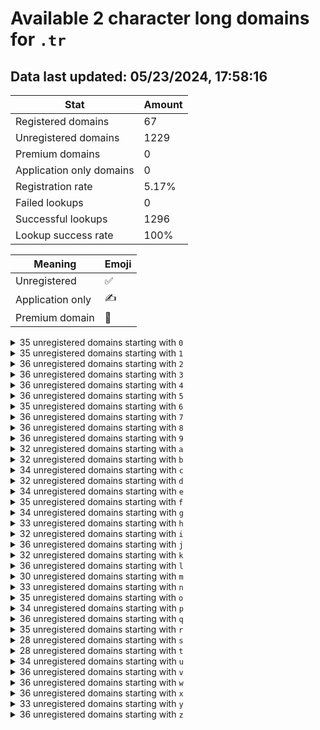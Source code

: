 # Available 2 character long domains for `.tr`

## Data last updated: 05/23/2024, 17:58:16

|Stat|Amount|
|--|--|
|Registered domains|67|
|Unregistered domains|1229|
|Premium domains|0|
|Application only domains|0|
|Registration rate|5.17%|
|Failed lookups|0|
|Successful lookups|1296|
|Lookup success rate|100%|


|Meaning|Emoji|
|--|--|
|Unregistered|:white_check_mark:|
|Application only|:writing_hand:|
|Premium domain|:gem:|

<details>
<summary>35 unregistered domains starting with <bold><code>0</code></bold></summary>

|Type|Domain|
|--|--|
|:white_check_mark:|`00.tr`|
|:white_check_mark:|`01.tr`|
|:white_check_mark:|`02.tr`|
|:white_check_mark:|`03.tr`|
|:white_check_mark:|`04.tr`|
|:white_check_mark:|`05.tr`|
|:white_check_mark:|`06.tr`|
|:white_check_mark:|`08.tr`|
|:white_check_mark:|`09.tr`|
|:white_check_mark:|`0a.tr`|
|:white_check_mark:|`0b.tr`|
|:white_check_mark:|`0c.tr`|
|:white_check_mark:|`0d.tr`|
|:white_check_mark:|`0e.tr`|
|:white_check_mark:|`0f.tr`|
|:white_check_mark:|`0g.tr`|
|:white_check_mark:|`0h.tr`|
|:white_check_mark:|`0i.tr`|
|:white_check_mark:|`0j.tr`|
|:white_check_mark:|`0k.tr`|
|:white_check_mark:|`0l.tr`|
|:white_check_mark:|`0m.tr`|
|:white_check_mark:|`0n.tr`|
|:white_check_mark:|`0o.tr`|
|:white_check_mark:|`0p.tr`|
|:white_check_mark:|`0q.tr`|
|:white_check_mark:|`0r.tr`|
|:white_check_mark:|`0s.tr`|
|:white_check_mark:|`0t.tr`|
|:white_check_mark:|`0u.tr`|
|:white_check_mark:|`0v.tr`|
|:white_check_mark:|`0w.tr`|
|:white_check_mark:|`0x.tr`|
|:white_check_mark:|`0y.tr`|
|:white_check_mark:|`0z.tr`|
</details>
<details>
<summary>35 unregistered domains starting with <bold><code>1</code></bold></summary>

|Type|Domain|
|--|--|
|:white_check_mark:|`10.tr`|
|:white_check_mark:|`11.tr`|
|:white_check_mark:|`12.tr`|
|:white_check_mark:|`13.tr`|
|:white_check_mark:|`14.tr`|
|:white_check_mark:|`15.tr`|
|:white_check_mark:|`16.tr`|
|:white_check_mark:|`18.tr`|
|:white_check_mark:|`19.tr`|
|:white_check_mark:|`1a.tr`|
|:white_check_mark:|`1b.tr`|
|:white_check_mark:|`1c.tr`|
|:white_check_mark:|`1d.tr`|
|:white_check_mark:|`1e.tr`|
|:white_check_mark:|`1f.tr`|
|:white_check_mark:|`1g.tr`|
|:white_check_mark:|`1h.tr`|
|:white_check_mark:|`1i.tr`|
|:white_check_mark:|`1j.tr`|
|:white_check_mark:|`1k.tr`|
|:white_check_mark:|`1l.tr`|
|:white_check_mark:|`1m.tr`|
|:white_check_mark:|`1n.tr`|
|:white_check_mark:|`1o.tr`|
|:white_check_mark:|`1p.tr`|
|:white_check_mark:|`1q.tr`|
|:white_check_mark:|`1r.tr`|
|:white_check_mark:|`1s.tr`|
|:white_check_mark:|`1t.tr`|
|:white_check_mark:|`1u.tr`|
|:white_check_mark:|`1v.tr`|
|:white_check_mark:|`1w.tr`|
|:white_check_mark:|`1x.tr`|
|:white_check_mark:|`1y.tr`|
|:white_check_mark:|`1z.tr`|
</details>
<details>
<summary>36 unregistered domains starting with <bold><code>2</code></bold></summary>

|Type|Domain|
|--|--|
|:white_check_mark:|`20.tr`|
|:white_check_mark:|`21.tr`|
|:white_check_mark:|`22.tr`|
|:white_check_mark:|`23.tr`|
|:white_check_mark:|`24.tr`|
|:white_check_mark:|`25.tr`|
|:white_check_mark:|`26.tr`|
|:white_check_mark:|`27.tr`|
|:white_check_mark:|`28.tr`|
|:white_check_mark:|`29.tr`|
|:white_check_mark:|`2a.tr`|
|:white_check_mark:|`2b.tr`|
|:white_check_mark:|`2c.tr`|
|:white_check_mark:|`2d.tr`|
|:white_check_mark:|`2e.tr`|
|:white_check_mark:|`2f.tr`|
|:white_check_mark:|`2g.tr`|
|:white_check_mark:|`2h.tr`|
|:white_check_mark:|`2i.tr`|
|:white_check_mark:|`2j.tr`|
|:white_check_mark:|`2k.tr`|
|:white_check_mark:|`2l.tr`|
|:white_check_mark:|`2m.tr`|
|:white_check_mark:|`2n.tr`|
|:white_check_mark:|`2o.tr`|
|:white_check_mark:|`2p.tr`|
|:white_check_mark:|`2q.tr`|
|:white_check_mark:|`2r.tr`|
|:white_check_mark:|`2s.tr`|
|:white_check_mark:|`2t.tr`|
|:white_check_mark:|`2u.tr`|
|:white_check_mark:|`2v.tr`|
|:white_check_mark:|`2w.tr`|
|:white_check_mark:|`2x.tr`|
|:white_check_mark:|`2y.tr`|
|:white_check_mark:|`2z.tr`|
</details>
<details>
<summary>36 unregistered domains starting with <bold><code>3</code></bold></summary>

|Type|Domain|
|--|--|
|:white_check_mark:|`30.tr`|
|:white_check_mark:|`31.tr`|
|:white_check_mark:|`32.tr`|
|:white_check_mark:|`33.tr`|
|:white_check_mark:|`34.tr`|
|:white_check_mark:|`35.tr`|
|:white_check_mark:|`36.tr`|
|:white_check_mark:|`37.tr`|
|:white_check_mark:|`38.tr`|
|:white_check_mark:|`39.tr`|
|:white_check_mark:|`3a.tr`|
|:white_check_mark:|`3b.tr`|
|:white_check_mark:|`3c.tr`|
|:white_check_mark:|`3d.tr`|
|:white_check_mark:|`3e.tr`|
|:white_check_mark:|`3f.tr`|
|:white_check_mark:|`3g.tr`|
|:white_check_mark:|`3h.tr`|
|:white_check_mark:|`3i.tr`|
|:white_check_mark:|`3j.tr`|
|:white_check_mark:|`3k.tr`|
|:white_check_mark:|`3l.tr`|
|:white_check_mark:|`3m.tr`|
|:white_check_mark:|`3n.tr`|
|:white_check_mark:|`3o.tr`|
|:white_check_mark:|`3p.tr`|
|:white_check_mark:|`3q.tr`|
|:white_check_mark:|`3r.tr`|
|:white_check_mark:|`3s.tr`|
|:white_check_mark:|`3t.tr`|
|:white_check_mark:|`3u.tr`|
|:white_check_mark:|`3v.tr`|
|:white_check_mark:|`3w.tr`|
|:white_check_mark:|`3x.tr`|
|:white_check_mark:|`3y.tr`|
|:white_check_mark:|`3z.tr`|
</details>
<details>
<summary>36 unregistered domains starting with <bold><code>4</code></bold></summary>

|Type|Domain|
|--|--|
|:white_check_mark:|`40.tr`|
|:white_check_mark:|`41.tr`|
|:white_check_mark:|`42.tr`|
|:white_check_mark:|`43.tr`|
|:white_check_mark:|`44.tr`|
|:white_check_mark:|`45.tr`|
|:white_check_mark:|`46.tr`|
|:white_check_mark:|`47.tr`|
|:white_check_mark:|`48.tr`|
|:white_check_mark:|`49.tr`|
|:white_check_mark:|`4a.tr`|
|:white_check_mark:|`4b.tr`|
|:white_check_mark:|`4c.tr`|
|:white_check_mark:|`4d.tr`|
|:white_check_mark:|`4e.tr`|
|:white_check_mark:|`4f.tr`|
|:white_check_mark:|`4g.tr`|
|:white_check_mark:|`4h.tr`|
|:white_check_mark:|`4i.tr`|
|:white_check_mark:|`4j.tr`|
|:white_check_mark:|`4k.tr`|
|:white_check_mark:|`4l.tr`|
|:white_check_mark:|`4m.tr`|
|:white_check_mark:|`4n.tr`|
|:white_check_mark:|`4o.tr`|
|:white_check_mark:|`4p.tr`|
|:white_check_mark:|`4q.tr`|
|:white_check_mark:|`4r.tr`|
|:white_check_mark:|`4s.tr`|
|:white_check_mark:|`4t.tr`|
|:white_check_mark:|`4u.tr`|
|:white_check_mark:|`4v.tr`|
|:white_check_mark:|`4w.tr`|
|:white_check_mark:|`4x.tr`|
|:white_check_mark:|`4y.tr`|
|:white_check_mark:|`4z.tr`|
</details>
<details>
<summary>36 unregistered domains starting with <bold><code>5</code></bold></summary>

|Type|Domain|
|--|--|
|:white_check_mark:|`50.tr`|
|:white_check_mark:|`51.tr`|
|:white_check_mark:|`52.tr`|
|:white_check_mark:|`53.tr`|
|:white_check_mark:|`54.tr`|
|:white_check_mark:|`55.tr`|
|:white_check_mark:|`56.tr`|
|:white_check_mark:|`57.tr`|
|:white_check_mark:|`58.tr`|
|:white_check_mark:|`59.tr`|
|:white_check_mark:|`5a.tr`|
|:white_check_mark:|`5b.tr`|
|:white_check_mark:|`5c.tr`|
|:white_check_mark:|`5d.tr`|
|:white_check_mark:|`5e.tr`|
|:white_check_mark:|`5f.tr`|
|:white_check_mark:|`5g.tr`|
|:white_check_mark:|`5h.tr`|
|:white_check_mark:|`5i.tr`|
|:white_check_mark:|`5j.tr`|
|:white_check_mark:|`5k.tr`|
|:white_check_mark:|`5l.tr`|
|:white_check_mark:|`5m.tr`|
|:white_check_mark:|`5n.tr`|
|:white_check_mark:|`5o.tr`|
|:white_check_mark:|`5p.tr`|
|:white_check_mark:|`5q.tr`|
|:white_check_mark:|`5r.tr`|
|:white_check_mark:|`5s.tr`|
|:white_check_mark:|`5t.tr`|
|:white_check_mark:|`5u.tr`|
|:white_check_mark:|`5v.tr`|
|:white_check_mark:|`5w.tr`|
|:white_check_mark:|`5x.tr`|
|:white_check_mark:|`5y.tr`|
|:white_check_mark:|`5z.tr`|
</details>
<details>
<summary>35 unregistered domains starting with <bold><code>6</code></bold></summary>

|Type|Domain|
|--|--|
|:white_check_mark:|`60.tr`|
|:white_check_mark:|`61.tr`|
|:white_check_mark:|`62.tr`|
|:white_check_mark:|`63.tr`|
|:white_check_mark:|`64.tr`|
|:white_check_mark:|`65.tr`|
|:white_check_mark:|`66.tr`|
|:white_check_mark:|`68.tr`|
|:white_check_mark:|`69.tr`|
|:white_check_mark:|`6a.tr`|
|:white_check_mark:|`6b.tr`|
|:white_check_mark:|`6c.tr`|
|:white_check_mark:|`6d.tr`|
|:white_check_mark:|`6e.tr`|
|:white_check_mark:|`6f.tr`|
|:white_check_mark:|`6g.tr`|
|:white_check_mark:|`6h.tr`|
|:white_check_mark:|`6i.tr`|
|:white_check_mark:|`6j.tr`|
|:white_check_mark:|`6k.tr`|
|:white_check_mark:|`6l.tr`|
|:white_check_mark:|`6m.tr`|
|:white_check_mark:|`6n.tr`|
|:white_check_mark:|`6o.tr`|
|:white_check_mark:|`6p.tr`|
|:white_check_mark:|`6q.tr`|
|:white_check_mark:|`6r.tr`|
|:white_check_mark:|`6s.tr`|
|:white_check_mark:|`6t.tr`|
|:white_check_mark:|`6u.tr`|
|:white_check_mark:|`6v.tr`|
|:white_check_mark:|`6w.tr`|
|:white_check_mark:|`6x.tr`|
|:white_check_mark:|`6y.tr`|
|:white_check_mark:|`6z.tr`|
</details>
<details>
<summary>36 unregistered domains starting with <bold><code>7</code></bold></summary>

|Type|Domain|
|--|--|
|:white_check_mark:|`70.tr`|
|:white_check_mark:|`71.tr`|
|:white_check_mark:|`72.tr`|
|:white_check_mark:|`73.tr`|
|:white_check_mark:|`74.tr`|
|:white_check_mark:|`75.tr`|
|:white_check_mark:|`76.tr`|
|:white_check_mark:|`77.tr`|
|:white_check_mark:|`78.tr`|
|:white_check_mark:|`79.tr`|
|:white_check_mark:|`7a.tr`|
|:white_check_mark:|`7b.tr`|
|:white_check_mark:|`7c.tr`|
|:white_check_mark:|`7d.tr`|
|:white_check_mark:|`7e.tr`|
|:white_check_mark:|`7f.tr`|
|:white_check_mark:|`7g.tr`|
|:white_check_mark:|`7h.tr`|
|:white_check_mark:|`7i.tr`|
|:white_check_mark:|`7j.tr`|
|:white_check_mark:|`7k.tr`|
|:white_check_mark:|`7l.tr`|
|:white_check_mark:|`7m.tr`|
|:white_check_mark:|`7n.tr`|
|:white_check_mark:|`7o.tr`|
|:white_check_mark:|`7p.tr`|
|:white_check_mark:|`7q.tr`|
|:white_check_mark:|`7r.tr`|
|:white_check_mark:|`7s.tr`|
|:white_check_mark:|`7t.tr`|
|:white_check_mark:|`7u.tr`|
|:white_check_mark:|`7v.tr`|
|:white_check_mark:|`7w.tr`|
|:white_check_mark:|`7x.tr`|
|:white_check_mark:|`7y.tr`|
|:white_check_mark:|`7z.tr`|
</details>
<details>
<summary>36 unregistered domains starting with <bold><code>8</code></bold></summary>

|Type|Domain|
|--|--|
|:white_check_mark:|`80.tr`|
|:white_check_mark:|`81.tr`|
|:white_check_mark:|`82.tr`|
|:white_check_mark:|`83.tr`|
|:white_check_mark:|`84.tr`|
|:white_check_mark:|`85.tr`|
|:white_check_mark:|`86.tr`|
|:white_check_mark:|`87.tr`|
|:white_check_mark:|`88.tr`|
|:white_check_mark:|`89.tr`|
|:white_check_mark:|`8a.tr`|
|:white_check_mark:|`8b.tr`|
|:white_check_mark:|`8c.tr`|
|:white_check_mark:|`8d.tr`|
|:white_check_mark:|`8e.tr`|
|:white_check_mark:|`8f.tr`|
|:white_check_mark:|`8g.tr`|
|:white_check_mark:|`8h.tr`|
|:white_check_mark:|`8i.tr`|
|:white_check_mark:|`8j.tr`|
|:white_check_mark:|`8k.tr`|
|:white_check_mark:|`8l.tr`|
|:white_check_mark:|`8m.tr`|
|:white_check_mark:|`8n.tr`|
|:white_check_mark:|`8o.tr`|
|:white_check_mark:|`8p.tr`|
|:white_check_mark:|`8q.tr`|
|:white_check_mark:|`8r.tr`|
|:white_check_mark:|`8s.tr`|
|:white_check_mark:|`8t.tr`|
|:white_check_mark:|`8u.tr`|
|:white_check_mark:|`8v.tr`|
|:white_check_mark:|`8w.tr`|
|:white_check_mark:|`8x.tr`|
|:white_check_mark:|`8y.tr`|
|:white_check_mark:|`8z.tr`|
</details>
<details>
<summary>36 unregistered domains starting with <bold><code>9</code></bold></summary>

|Type|Domain|
|--|--|
|:white_check_mark:|`90.tr`|
|:white_check_mark:|`91.tr`|
|:white_check_mark:|`92.tr`|
|:white_check_mark:|`93.tr`|
|:white_check_mark:|`94.tr`|
|:white_check_mark:|`95.tr`|
|:white_check_mark:|`96.tr`|
|:white_check_mark:|`97.tr`|
|:white_check_mark:|`98.tr`|
|:white_check_mark:|`99.tr`|
|:white_check_mark:|`9a.tr`|
|:white_check_mark:|`9b.tr`|
|:white_check_mark:|`9c.tr`|
|:white_check_mark:|`9d.tr`|
|:white_check_mark:|`9e.tr`|
|:white_check_mark:|`9f.tr`|
|:white_check_mark:|`9g.tr`|
|:white_check_mark:|`9h.tr`|
|:white_check_mark:|`9i.tr`|
|:white_check_mark:|`9j.tr`|
|:white_check_mark:|`9k.tr`|
|:white_check_mark:|`9l.tr`|
|:white_check_mark:|`9m.tr`|
|:white_check_mark:|`9n.tr`|
|:white_check_mark:|`9o.tr`|
|:white_check_mark:|`9p.tr`|
|:white_check_mark:|`9q.tr`|
|:white_check_mark:|`9r.tr`|
|:white_check_mark:|`9s.tr`|
|:white_check_mark:|`9t.tr`|
|:white_check_mark:|`9u.tr`|
|:white_check_mark:|`9v.tr`|
|:white_check_mark:|`9w.tr`|
|:white_check_mark:|`9x.tr`|
|:white_check_mark:|`9y.tr`|
|:white_check_mark:|`9z.tr`|
</details>
<details>
<summary>32 unregistered domains starting with <bold><code>a</code></bold></summary>

|Type|Domain|
|--|--|
|:white_check_mark:|`a0.tr`|
|:white_check_mark:|`a1.tr`|
|:white_check_mark:|`a2.tr`|
|:white_check_mark:|`a3.tr`|
|:white_check_mark:|`a4.tr`|
|:white_check_mark:|`a5.tr`|
|:white_check_mark:|`a6.tr`|
|:white_check_mark:|`a7.tr`|
|:white_check_mark:|`a8.tr`|
|:white_check_mark:|`a9.tr`|
|:white_check_mark:|`ac.tr`|
|:white_check_mark:|`ad.tr`|
|:white_check_mark:|`ae.tr`|
|:white_check_mark:|`af.tr`|
|:white_check_mark:|`ag.tr`|
|:white_check_mark:|`ah.tr`|
|:white_check_mark:|`aj.tr`|
|:white_check_mark:|`ak.tr`|
|:white_check_mark:|`al.tr`|
|:white_check_mark:|`am.tr`|
|:white_check_mark:|`an.tr`|
|:white_check_mark:|`ao.tr`|
|:white_check_mark:|`ap.tr`|
|:white_check_mark:|`aq.tr`|
|:white_check_mark:|`ar.tr`|
|:white_check_mark:|`as.tr`|
|:white_check_mark:|`at.tr`|
|:white_check_mark:|`av.tr`|
|:white_check_mark:|`aw.tr`|
|:white_check_mark:|`ax.tr`|
|:white_check_mark:|`ay.tr`|
|:white_check_mark:|`az.tr`|
</details>
<details>
<summary>32 unregistered domains starting with <bold><code>b</code></bold></summary>

|Type|Domain|
|--|--|
|:white_check_mark:|`b0.tr`|
|:white_check_mark:|`b1.tr`|
|:white_check_mark:|`b2.tr`|
|:white_check_mark:|`b3.tr`|
|:white_check_mark:|`b4.tr`|
|:white_check_mark:|`b5.tr`|
|:white_check_mark:|`b6.tr`|
|:white_check_mark:|`b7.tr`|
|:white_check_mark:|`b8.tr`|
|:white_check_mark:|`b9.tr`|
|:white_check_mark:|`ba.tr`|
|:white_check_mark:|`bb.tr`|
|:white_check_mark:|`bc.tr`|
|:white_check_mark:|`bf.tr`|
|:white_check_mark:|`bg.tr`|
|:white_check_mark:|`bh.tr`|
|:white_check_mark:|`bi.tr`|
|:white_check_mark:|`bj.tr`|
|:white_check_mark:|`bk.tr`|
|:white_check_mark:|`bl.tr`|
|:white_check_mark:|`bm.tr`|
|:white_check_mark:|`bn.tr`|
|:white_check_mark:|`bo.tr`|
|:white_check_mark:|`bp.tr`|
|:white_check_mark:|`bq.tr`|
|:white_check_mark:|`br.tr`|
|:white_check_mark:|`bs.tr`|
|:white_check_mark:|`bv.tr`|
|:white_check_mark:|`bw.tr`|
|:white_check_mark:|`bx.tr`|
|:white_check_mark:|`by.tr`|
|:white_check_mark:|`bz.tr`|
</details>
<details>
<summary>34 unregistered domains starting with <bold><code>c</code></bold></summary>

|Type|Domain|
|--|--|
|:white_check_mark:|`c0.tr`|
|:white_check_mark:|`c1.tr`|
|:white_check_mark:|`c2.tr`|
|:white_check_mark:|`c3.tr`|
|:white_check_mark:|`c4.tr`|
|:white_check_mark:|`c5.tr`|
|:white_check_mark:|`c6.tr`|
|:white_check_mark:|`c7.tr`|
|:white_check_mark:|`c8.tr`|
|:white_check_mark:|`c9.tr`|
|:white_check_mark:|`ca.tr`|
|:white_check_mark:|`cb.tr`|
|:white_check_mark:|`cc.tr`|
|:white_check_mark:|`cd.tr`|
|:white_check_mark:|`ce.tr`|
|:white_check_mark:|`cf.tr`|
|:white_check_mark:|`cg.tr`|
|:white_check_mark:|`ch.tr`|
|:white_check_mark:|`cj.tr`|
|:white_check_mark:|`ck.tr`|
|:white_check_mark:|`cl.tr`|
|:white_check_mark:|`cm.tr`|
|:white_check_mark:|`cn.tr`|
|:white_check_mark:|`co.tr`|
|:white_check_mark:|`cp.tr`|
|:white_check_mark:|`cq.tr`|
|:white_check_mark:|`cr.tr`|
|:white_check_mark:|`cs.tr`|
|:white_check_mark:|`ct.tr`|
|:white_check_mark:|`cv.tr`|
|:white_check_mark:|`cw.tr`|
|:white_check_mark:|`cx.tr`|
|:white_check_mark:|`cy.tr`|
|:white_check_mark:|`cz.tr`|
</details>
<details>
<summary>32 unregistered domains starting with <bold><code>d</code></bold></summary>

|Type|Domain|
|--|--|
|:white_check_mark:|`d0.tr`|
|:white_check_mark:|`d1.tr`|
|:white_check_mark:|`d2.tr`|
|:white_check_mark:|`d3.tr`|
|:white_check_mark:|`d4.tr`|
|:white_check_mark:|`d5.tr`|
|:white_check_mark:|`d6.tr`|
|:white_check_mark:|`d7.tr`|
|:white_check_mark:|`d8.tr`|
|:white_check_mark:|`d9.tr`|
|:white_check_mark:|`dc.tr`|
|:white_check_mark:|`de.tr`|
|:white_check_mark:|`df.tr`|
|:white_check_mark:|`dg.tr`|
|:white_check_mark:|`dh.tr`|
|:white_check_mark:|`di.tr`|
|:white_check_mark:|`dj.tr`|
|:white_check_mark:|`dk.tr`|
|:white_check_mark:|`dl.tr`|
|:white_check_mark:|`dm.tr`|
|:white_check_mark:|`dn.tr`|
|:white_check_mark:|`do.tr`|
|:white_check_mark:|`dp.tr`|
|:white_check_mark:|`dq.tr`|
|:white_check_mark:|`dr.tr`|
|:white_check_mark:|`ds.tr`|
|:white_check_mark:|`dt.tr`|
|:white_check_mark:|`dv.tr`|
|:white_check_mark:|`dw.tr`|
|:white_check_mark:|`dx.tr`|
|:white_check_mark:|`dy.tr`|
|:white_check_mark:|`dz.tr`|
</details>
<details>
<summary>34 unregistered domains starting with <bold><code>e</code></bold></summary>

|Type|Domain|
|--|--|
|:white_check_mark:|`e0.tr`|
|:white_check_mark:|`e1.tr`|
|:white_check_mark:|`e2.tr`|
|:white_check_mark:|`e3.tr`|
|:white_check_mark:|`e4.tr`|
|:white_check_mark:|`e5.tr`|
|:white_check_mark:|`e6.tr`|
|:white_check_mark:|`e7.tr`|
|:white_check_mark:|`e8.tr`|
|:white_check_mark:|`e9.tr`|
|:white_check_mark:|`ea.tr`|
|:white_check_mark:|`ec.tr`|
|:white_check_mark:|`ed.tr`|
|:white_check_mark:|`ee.tr`|
|:white_check_mark:|`ef.tr`|
|:white_check_mark:|`eg.tr`|
|:white_check_mark:|`eh.tr`|
|:white_check_mark:|`ei.tr`|
|:white_check_mark:|`ej.tr`|
|:white_check_mark:|`ek.tr`|
|:white_check_mark:|`el.tr`|
|:white_check_mark:|`em.tr`|
|:white_check_mark:|`en.tr`|
|:white_check_mark:|`eo.tr`|
|:white_check_mark:|`ep.tr`|
|:white_check_mark:|`eq.tr`|
|:white_check_mark:|`er.tr`|
|:white_check_mark:|`es.tr`|
|:white_check_mark:|`et.tr`|
|:white_check_mark:|`ev.tr`|
|:white_check_mark:|`ew.tr`|
|:white_check_mark:|`ex.tr`|
|:white_check_mark:|`ey.tr`|
|:white_check_mark:|`ez.tr`|
</details>
<details>
<summary>35 unregistered domains starting with <bold><code>f</code></bold></summary>

|Type|Domain|
|--|--|
|:white_check_mark:|`f0.tr`|
|:white_check_mark:|`f1.tr`|
|:white_check_mark:|`f2.tr`|
|:white_check_mark:|`f3.tr`|
|:white_check_mark:|`f4.tr`|
|:white_check_mark:|`f5.tr`|
|:white_check_mark:|`f6.tr`|
|:white_check_mark:|`f7.tr`|
|:white_check_mark:|`f8.tr`|
|:white_check_mark:|`f9.tr`|
|:white_check_mark:|`fa.tr`|
|:white_check_mark:|`fc.tr`|
|:white_check_mark:|`fd.tr`|
|:white_check_mark:|`fe.tr`|
|:white_check_mark:|`ff.tr`|
|:white_check_mark:|`fg.tr`|
|:white_check_mark:|`fh.tr`|
|:white_check_mark:|`fi.tr`|
|:white_check_mark:|`fj.tr`|
|:white_check_mark:|`fk.tr`|
|:white_check_mark:|`fl.tr`|
|:white_check_mark:|`fm.tr`|
|:white_check_mark:|`fn.tr`|
|:white_check_mark:|`fo.tr`|
|:white_check_mark:|`fp.tr`|
|:white_check_mark:|`fq.tr`|
|:white_check_mark:|`fr.tr`|
|:white_check_mark:|`fs.tr`|
|:white_check_mark:|`ft.tr`|
|:white_check_mark:|`fu.tr`|
|:white_check_mark:|`fv.tr`|
|:white_check_mark:|`fw.tr`|
|:white_check_mark:|`fx.tr`|
|:white_check_mark:|`fy.tr`|
|:white_check_mark:|`fz.tr`|
</details>
<details>
<summary>34 unregistered domains starting with <bold><code>g</code></bold></summary>

|Type|Domain|
|--|--|
|:white_check_mark:|`g0.tr`|
|:white_check_mark:|`g1.tr`|
|:white_check_mark:|`g2.tr`|
|:white_check_mark:|`g3.tr`|
|:white_check_mark:|`g4.tr`|
|:white_check_mark:|`g5.tr`|
|:white_check_mark:|`g6.tr`|
|:white_check_mark:|`g7.tr`|
|:white_check_mark:|`g8.tr`|
|:white_check_mark:|`g9.tr`|
|:white_check_mark:|`ga.tr`|
|:white_check_mark:|`gb.tr`|
|:white_check_mark:|`gc.tr`|
|:white_check_mark:|`gd.tr`|
|:white_check_mark:|`ge.tr`|
|:white_check_mark:|`gf.tr`|
|:white_check_mark:|`gg.tr`|
|:white_check_mark:|`gh.tr`|
|:white_check_mark:|`gi.tr`|
|:white_check_mark:|`gj.tr`|
|:white_check_mark:|`gl.tr`|
|:white_check_mark:|`gm.tr`|
|:white_check_mark:|`gn.tr`|
|:white_check_mark:|`go.tr`|
|:white_check_mark:|`gp.tr`|
|:white_check_mark:|`gq.tr`|
|:white_check_mark:|`gr.tr`|
|:white_check_mark:|`gs.tr`|
|:white_check_mark:|`gt.tr`|
|:white_check_mark:|`gv.tr`|
|:white_check_mark:|`gw.tr`|
|:white_check_mark:|`gx.tr`|
|:white_check_mark:|`gy.tr`|
|:white_check_mark:|`gz.tr`|
</details>
<details>
<summary>33 unregistered domains starting with <bold><code>h</code></bold></summary>

|Type|Domain|
|--|--|
|:white_check_mark:|`h0.tr`|
|:white_check_mark:|`h1.tr`|
|:white_check_mark:|`h2.tr`|
|:white_check_mark:|`h3.tr`|
|:white_check_mark:|`h4.tr`|
|:white_check_mark:|`h5.tr`|
|:white_check_mark:|`h6.tr`|
|:white_check_mark:|`h7.tr`|
|:white_check_mark:|`h8.tr`|
|:white_check_mark:|`h9.tr`|
|:white_check_mark:|`ha.tr`|
|:white_check_mark:|`hb.tr`|
|:white_check_mark:|`hc.tr`|
|:white_check_mark:|`hd.tr`|
|:white_check_mark:|`he.tr`|
|:white_check_mark:|`hf.tr`|
|:white_check_mark:|`hg.tr`|
|:white_check_mark:|`hh.tr`|
|:white_check_mark:|`hi.tr`|
|:white_check_mark:|`hj.tr`|
|:white_check_mark:|`hl.tr`|
|:white_check_mark:|`hn.tr`|
|:white_check_mark:|`ho.tr`|
|:white_check_mark:|`hp.tr`|
|:white_check_mark:|`hq.tr`|
|:white_check_mark:|`hr.tr`|
|:white_check_mark:|`hs.tr`|
|:white_check_mark:|`ht.tr`|
|:white_check_mark:|`hv.tr`|
|:white_check_mark:|`hw.tr`|
|:white_check_mark:|`hx.tr`|
|:white_check_mark:|`hy.tr`|
|:white_check_mark:|`hz.tr`|
</details>
<details>
<summary>32 unregistered domains starting with <bold><code>i</code></bold></summary>

|Type|Domain|
|--|--|
|:white_check_mark:|`i0.tr`|
|:white_check_mark:|`i1.tr`|
|:white_check_mark:|`i2.tr`|
|:white_check_mark:|`i3.tr`|
|:white_check_mark:|`i4.tr`|
|:white_check_mark:|`i5.tr`|
|:white_check_mark:|`i6.tr`|
|:white_check_mark:|`i7.tr`|
|:white_check_mark:|`i8.tr`|
|:white_check_mark:|`i9.tr`|
|:white_check_mark:|`ib.tr`|
|:white_check_mark:|`ic.tr`|
|:white_check_mark:|`id.tr`|
|:white_check_mark:|`ie.tr`|
|:white_check_mark:|`if.tr`|
|:white_check_mark:|`ig.tr`|
|:white_check_mark:|`ih.tr`|
|:white_check_mark:|`ii.tr`|
|:white_check_mark:|`ij.tr`|
|:white_check_mark:|`ik.tr`|
|:white_check_mark:|`il.tr`|
|:white_check_mark:|`im.tr`|
|:white_check_mark:|`in.tr`|
|:white_check_mark:|`ip.tr`|
|:white_check_mark:|`iq.tr`|
|:white_check_mark:|`ir.tr`|
|:white_check_mark:|`it.tr`|
|:white_check_mark:|`iv.tr`|
|:white_check_mark:|`iw.tr`|
|:white_check_mark:|`ix.tr`|
|:white_check_mark:|`iy.tr`|
|:white_check_mark:|`iz.tr`|
</details>
<details>
<summary>36 unregistered domains starting with <bold><code>j</code></bold></summary>

|Type|Domain|
|--|--|
|:white_check_mark:|`j0.tr`|
|:white_check_mark:|`j1.tr`|
|:white_check_mark:|`j2.tr`|
|:white_check_mark:|`j3.tr`|
|:white_check_mark:|`j4.tr`|
|:white_check_mark:|`j5.tr`|
|:white_check_mark:|`j6.tr`|
|:white_check_mark:|`j7.tr`|
|:white_check_mark:|`j8.tr`|
|:white_check_mark:|`j9.tr`|
|:white_check_mark:|`ja.tr`|
|:white_check_mark:|`jb.tr`|
|:white_check_mark:|`jc.tr`|
|:white_check_mark:|`jd.tr`|
|:white_check_mark:|`je.tr`|
|:white_check_mark:|`jf.tr`|
|:white_check_mark:|`jg.tr`|
|:white_check_mark:|`jh.tr`|
|:white_check_mark:|`ji.tr`|
|:white_check_mark:|`jj.tr`|
|:white_check_mark:|`jk.tr`|
|:white_check_mark:|`jl.tr`|
|:white_check_mark:|`jm.tr`|
|:white_check_mark:|`jn.tr`|
|:white_check_mark:|`jo.tr`|
|:white_check_mark:|`jp.tr`|
|:white_check_mark:|`jq.tr`|
|:white_check_mark:|`jr.tr`|
|:white_check_mark:|`js.tr`|
|:white_check_mark:|`jt.tr`|
|:white_check_mark:|`ju.tr`|
|:white_check_mark:|`jv.tr`|
|:white_check_mark:|`jw.tr`|
|:white_check_mark:|`jx.tr`|
|:white_check_mark:|`jy.tr`|
|:white_check_mark:|`jz.tr`|
</details>
<details>
<summary>32 unregistered domains starting with <bold><code>k</code></bold></summary>

|Type|Domain|
|--|--|
|:white_check_mark:|`k0.tr`|
|:white_check_mark:|`k1.tr`|
|:white_check_mark:|`k2.tr`|
|:white_check_mark:|`k3.tr`|
|:white_check_mark:|`k4.tr`|
|:white_check_mark:|`k5.tr`|
|:white_check_mark:|`k6.tr`|
|:white_check_mark:|`k7.tr`|
|:white_check_mark:|`k8.tr`|
|:white_check_mark:|`k9.tr`|
|:white_check_mark:|`kb.tr`|
|:white_check_mark:|`kc.tr`|
|:white_check_mark:|`kd.tr`|
|:white_check_mark:|`ke.tr`|
|:white_check_mark:|`kf.tr`|
|:white_check_mark:|`kg.tr`|
|:white_check_mark:|`kh.tr`|
|:white_check_mark:|`ki.tr`|
|:white_check_mark:|`kj.tr`|
|:white_check_mark:|`kk.tr`|
|:white_check_mark:|`kl.tr`|
|:white_check_mark:|`kn.tr`|
|:white_check_mark:|`ko.tr`|
|:white_check_mark:|`kq.tr`|
|:white_check_mark:|`kr.tr`|
|:white_check_mark:|`ks.tr`|
|:white_check_mark:|`kt.tr`|
|:white_check_mark:|`kv.tr`|
|:white_check_mark:|`kw.tr`|
|:white_check_mark:|`kx.tr`|
|:white_check_mark:|`ky.tr`|
|:white_check_mark:|`kz.tr`|
</details>
<details>
<summary>36 unregistered domains starting with <bold><code>l</code></bold></summary>

|Type|Domain|
|--|--|
|:white_check_mark:|`l0.tr`|
|:white_check_mark:|`l1.tr`|
|:white_check_mark:|`l2.tr`|
|:white_check_mark:|`l3.tr`|
|:white_check_mark:|`l4.tr`|
|:white_check_mark:|`l5.tr`|
|:white_check_mark:|`l6.tr`|
|:white_check_mark:|`l7.tr`|
|:white_check_mark:|`l8.tr`|
|:white_check_mark:|`l9.tr`|
|:white_check_mark:|`la.tr`|
|:white_check_mark:|`lb.tr`|
|:white_check_mark:|`lc.tr`|
|:white_check_mark:|`ld.tr`|
|:white_check_mark:|`le.tr`|
|:white_check_mark:|`lf.tr`|
|:white_check_mark:|`lg.tr`|
|:white_check_mark:|`lh.tr`|
|:white_check_mark:|`li.tr`|
|:white_check_mark:|`lj.tr`|
|:white_check_mark:|`lk.tr`|
|:white_check_mark:|`ll.tr`|
|:white_check_mark:|`lm.tr`|
|:white_check_mark:|`ln.tr`|
|:white_check_mark:|`lo.tr`|
|:white_check_mark:|`lp.tr`|
|:white_check_mark:|`lq.tr`|
|:white_check_mark:|`lr.tr`|
|:white_check_mark:|`ls.tr`|
|:white_check_mark:|`lt.tr`|
|:white_check_mark:|`lu.tr`|
|:white_check_mark:|`lv.tr`|
|:white_check_mark:|`lw.tr`|
|:white_check_mark:|`lx.tr`|
|:white_check_mark:|`ly.tr`|
|:white_check_mark:|`lz.tr`|
</details>
<details>
<summary>30 unregistered domains starting with <bold><code>m</code></bold></summary>

|Type|Domain|
|--|--|
|:white_check_mark:|`m0.tr`|
|:white_check_mark:|`m1.tr`|
|:white_check_mark:|`m2.tr`|
|:white_check_mark:|`m3.tr`|
|:white_check_mark:|`m4.tr`|
|:white_check_mark:|`m5.tr`|
|:white_check_mark:|`m6.tr`|
|:white_check_mark:|`m7.tr`|
|:white_check_mark:|`m8.tr`|
|:white_check_mark:|`m9.tr`|
|:white_check_mark:|`ma.tr`|
|:white_check_mark:|`mb.tr`|
|:white_check_mark:|`md.tr`|
|:white_check_mark:|`mf.tr`|
|:white_check_mark:|`mg.tr`|
|:white_check_mark:|`mi.tr`|
|:white_check_mark:|`mj.tr`|
|:white_check_mark:|`ml.tr`|
|:white_check_mark:|`mm.tr`|
|:white_check_mark:|`mn.tr`|
|:white_check_mark:|`mo.tr`|
|:white_check_mark:|`mp.tr`|
|:white_check_mark:|`mq.tr`|
|:white_check_mark:|`mr.tr`|
|:white_check_mark:|`ms.tr`|
|:white_check_mark:|`mv.tr`|
|:white_check_mark:|`mw.tr`|
|:white_check_mark:|`mx.tr`|
|:white_check_mark:|`my.tr`|
|:white_check_mark:|`mz.tr`|
</details>
<details>
<summary>33 unregistered domains starting with <bold><code>n</code></bold></summary>

|Type|Domain|
|--|--|
|:white_check_mark:|`n0.tr`|
|:white_check_mark:|`n1.tr`|
|:white_check_mark:|`n2.tr`|
|:white_check_mark:|`n3.tr`|
|:white_check_mark:|`n4.tr`|
|:white_check_mark:|`n5.tr`|
|:white_check_mark:|`n6.tr`|
|:white_check_mark:|`n7.tr`|
|:white_check_mark:|`n8.tr`|
|:white_check_mark:|`n9.tr`|
|:white_check_mark:|`nb.tr`|
|:white_check_mark:|`nc.tr`|
|:white_check_mark:|`nd.tr`|
|:white_check_mark:|`nf.tr`|
|:white_check_mark:|`ng.tr`|
|:white_check_mark:|`nh.tr`|
|:white_check_mark:|`ni.tr`|
|:white_check_mark:|`nj.tr`|
|:white_check_mark:|`nk.tr`|
|:white_check_mark:|`nl.tr`|
|:white_check_mark:|`nm.tr`|
|:white_check_mark:|`nn.tr`|
|:white_check_mark:|`no.tr`|
|:white_check_mark:|`np.tr`|
|:white_check_mark:|`nq.tr`|
|:white_check_mark:|`nr.tr`|
|:white_check_mark:|`ns.tr`|
|:white_check_mark:|`nt.tr`|
|:white_check_mark:|`nv.tr`|
|:white_check_mark:|`nw.tr`|
|:white_check_mark:|`nx.tr`|
|:white_check_mark:|`ny.tr`|
|:white_check_mark:|`nz.tr`|
</details>
<details>
<summary>35 unregistered domains starting with <bold><code>o</code></bold></summary>

|Type|Domain|
|--|--|
|:white_check_mark:|`o0.tr`|
|:white_check_mark:|`o1.tr`|
|:white_check_mark:|`o2.tr`|
|:white_check_mark:|`o3.tr`|
|:white_check_mark:|`o4.tr`|
|:white_check_mark:|`o5.tr`|
|:white_check_mark:|`o6.tr`|
|:white_check_mark:|`o7.tr`|
|:white_check_mark:|`o8.tr`|
|:white_check_mark:|`o9.tr`|
|:white_check_mark:|`oa.tr`|
|:white_check_mark:|`ob.tr`|
|:white_check_mark:|`oc.tr`|
|:white_check_mark:|`od.tr`|
|:white_check_mark:|`oe.tr`|
|:white_check_mark:|`og.tr`|
|:white_check_mark:|`oh.tr`|
|:white_check_mark:|`oi.tr`|
|:white_check_mark:|`oj.tr`|
|:white_check_mark:|`ok.tr`|
|:white_check_mark:|`ol.tr`|
|:white_check_mark:|`om.tr`|
|:white_check_mark:|`on.tr`|
|:white_check_mark:|`oo.tr`|
|:white_check_mark:|`op.tr`|
|:white_check_mark:|`oq.tr`|
|:white_check_mark:|`or.tr`|
|:white_check_mark:|`os.tr`|
|:white_check_mark:|`ot.tr`|
|:white_check_mark:|`ou.tr`|
|:white_check_mark:|`ov.tr`|
|:white_check_mark:|`ow.tr`|
|:white_check_mark:|`ox.tr`|
|:white_check_mark:|`oy.tr`|
|:white_check_mark:|`oz.tr`|
</details>
<details>
<summary>34 unregistered domains starting with <bold><code>p</code></bold></summary>

|Type|Domain|
|--|--|
|:white_check_mark:|`p0.tr`|
|:white_check_mark:|`p1.tr`|
|:white_check_mark:|`p2.tr`|
|:white_check_mark:|`p3.tr`|
|:white_check_mark:|`p4.tr`|
|:white_check_mark:|`p5.tr`|
|:white_check_mark:|`p6.tr`|
|:white_check_mark:|`p7.tr`|
|:white_check_mark:|`p8.tr`|
|:white_check_mark:|`p9.tr`|
|:white_check_mark:|`pb.tr`|
|:white_check_mark:|`pc.tr`|
|:white_check_mark:|`pd.tr`|
|:white_check_mark:|`pe.tr`|
|:white_check_mark:|`pf.tr`|
|:white_check_mark:|`pg.tr`|
|:white_check_mark:|`ph.tr`|
|:white_check_mark:|`pi.tr`|
|:white_check_mark:|`pj.tr`|
|:white_check_mark:|`pk.tr`|
|:white_check_mark:|`pl.tr`|
|:white_check_mark:|`pn.tr`|
|:white_check_mark:|`po.tr`|
|:white_check_mark:|`pp.tr`|
|:white_check_mark:|`pq.tr`|
|:white_check_mark:|`pr.tr`|
|:white_check_mark:|`ps.tr`|
|:white_check_mark:|`pt.tr`|
|:white_check_mark:|`pu.tr`|
|:white_check_mark:|`pv.tr`|
|:white_check_mark:|`pw.tr`|
|:white_check_mark:|`px.tr`|
|:white_check_mark:|`py.tr`|
|:white_check_mark:|`pz.tr`|
</details>
<details>
<summary>36 unregistered domains starting with <bold><code>q</code></bold></summary>

|Type|Domain|
|--|--|
|:white_check_mark:|`q0.tr`|
|:white_check_mark:|`q1.tr`|
|:white_check_mark:|`q2.tr`|
|:white_check_mark:|`q3.tr`|
|:white_check_mark:|`q4.tr`|
|:white_check_mark:|`q5.tr`|
|:white_check_mark:|`q6.tr`|
|:white_check_mark:|`q7.tr`|
|:white_check_mark:|`q8.tr`|
|:white_check_mark:|`q9.tr`|
|:white_check_mark:|`qa.tr`|
|:white_check_mark:|`qb.tr`|
|:white_check_mark:|`qc.tr`|
|:white_check_mark:|`qd.tr`|
|:white_check_mark:|`qe.tr`|
|:white_check_mark:|`qf.tr`|
|:white_check_mark:|`qg.tr`|
|:white_check_mark:|`qh.tr`|
|:white_check_mark:|`qi.tr`|
|:white_check_mark:|`qj.tr`|
|:white_check_mark:|`qk.tr`|
|:white_check_mark:|`ql.tr`|
|:white_check_mark:|`qm.tr`|
|:white_check_mark:|`qn.tr`|
|:white_check_mark:|`qo.tr`|
|:white_check_mark:|`qp.tr`|
|:white_check_mark:|`qq.tr`|
|:white_check_mark:|`qr.tr`|
|:white_check_mark:|`qs.tr`|
|:white_check_mark:|`qt.tr`|
|:white_check_mark:|`qu.tr`|
|:white_check_mark:|`qv.tr`|
|:white_check_mark:|`qw.tr`|
|:white_check_mark:|`qx.tr`|
|:white_check_mark:|`qy.tr`|
|:white_check_mark:|`qz.tr`|
</details>
<details>
<summary>35 unregistered domains starting with <bold><code>r</code></bold></summary>

|Type|Domain|
|--|--|
|:white_check_mark:|`r0.tr`|
|:white_check_mark:|`r1.tr`|
|:white_check_mark:|`r2.tr`|
|:white_check_mark:|`r3.tr`|
|:white_check_mark:|`r4.tr`|
|:white_check_mark:|`r5.tr`|
|:white_check_mark:|`r6.tr`|
|:white_check_mark:|`r7.tr`|
|:white_check_mark:|`r8.tr`|
|:white_check_mark:|`r9.tr`|
|:white_check_mark:|`ra.tr`|
|:white_check_mark:|`rb.tr`|
|:white_check_mark:|`rd.tr`|
|:white_check_mark:|`re.tr`|
|:white_check_mark:|`rf.tr`|
|:white_check_mark:|`rg.tr`|
|:white_check_mark:|`rh.tr`|
|:white_check_mark:|`ri.tr`|
|:white_check_mark:|`rj.tr`|
|:white_check_mark:|`rk.tr`|
|:white_check_mark:|`rl.tr`|
|:white_check_mark:|`rm.tr`|
|:white_check_mark:|`rn.tr`|
|:white_check_mark:|`ro.tr`|
|:white_check_mark:|`rp.tr`|
|:white_check_mark:|`rq.tr`|
|:white_check_mark:|`rr.tr`|
|:white_check_mark:|`rs.tr`|
|:white_check_mark:|`rt.tr`|
|:white_check_mark:|`ru.tr`|
|:white_check_mark:|`rv.tr`|
|:white_check_mark:|`rw.tr`|
|:white_check_mark:|`rx.tr`|
|:white_check_mark:|`ry.tr`|
|:white_check_mark:|`rz.tr`|
</details>
<details>
<summary>28 unregistered domains starting with <bold><code>s</code></bold></summary>

|Type|Domain|
|--|--|
|:white_check_mark:|`s0.tr`|
|:white_check_mark:|`s1.tr`|
|:white_check_mark:|`s2.tr`|
|:white_check_mark:|`s3.tr`|
|:white_check_mark:|`s4.tr`|
|:white_check_mark:|`s5.tr`|
|:white_check_mark:|`s6.tr`|
|:white_check_mark:|`s7.tr`|
|:white_check_mark:|`s8.tr`|
|:white_check_mark:|`s9.tr`|
|:white_check_mark:|`sa.tr`|
|:white_check_mark:|`sc.tr`|
|:white_check_mark:|`sd.tr`|
|:white_check_mark:|`sf.tr`|
|:white_check_mark:|`sh.tr`|
|:white_check_mark:|`si.tr`|
|:white_check_mark:|`sk.tr`|
|:white_check_mark:|`sl.tr`|
|:white_check_mark:|`sn.tr`|
|:white_check_mark:|`so.tr`|
|:white_check_mark:|`sq.tr`|
|:white_check_mark:|`sr.tr`|
|:white_check_mark:|`ss.tr`|
|:white_check_mark:|`sv.tr`|
|:white_check_mark:|`sw.tr`|
|:white_check_mark:|`sx.tr`|
|:white_check_mark:|`sy.tr`|
|:white_check_mark:|`sz.tr`|
</details>
<details>
<summary>28 unregistered domains starting with <bold><code>t</code></bold></summary>

|Type|Domain|
|--|--|
|:white_check_mark:|`t0.tr`|
|:white_check_mark:|`t1.tr`|
|:white_check_mark:|`t2.tr`|
|:white_check_mark:|`t3.tr`|
|:white_check_mark:|`t4.tr`|
|:white_check_mark:|`t5.tr`|
|:white_check_mark:|`t6.tr`|
|:white_check_mark:|`t7.tr`|
|:white_check_mark:|`t8.tr`|
|:white_check_mark:|`t9.tr`|
|:white_check_mark:|`td.tr`|
|:white_check_mark:|`te.tr`|
|:white_check_mark:|`tf.tr`|
|:white_check_mark:|`tg.tr`|
|:white_check_mark:|`th.tr`|
|:white_check_mark:|`ti.tr`|
|:white_check_mark:|`tj.tr`|
|:white_check_mark:|`tn.tr`|
|:white_check_mark:|`to.tr`|
|:white_check_mark:|`tq.tr`|
|:white_check_mark:|`tr.tr`|
|:white_check_mark:|`ts.tr`|
|:white_check_mark:|`tu.tr`|
|:white_check_mark:|`tv.tr`|
|:white_check_mark:|`tw.tr`|
|:white_check_mark:|`tx.tr`|
|:white_check_mark:|`ty.tr`|
|:white_check_mark:|`tz.tr`|
</details>
<details>
<summary>34 unregistered domains starting with <bold><code>u</code></bold></summary>

|Type|Domain|
|--|--|
|:white_check_mark:|`u0.tr`|
|:white_check_mark:|`u1.tr`|
|:white_check_mark:|`u2.tr`|
|:white_check_mark:|`u3.tr`|
|:white_check_mark:|`u4.tr`|
|:white_check_mark:|`u5.tr`|
|:white_check_mark:|`u6.tr`|
|:white_check_mark:|`u7.tr`|
|:white_check_mark:|`u8.tr`|
|:white_check_mark:|`u9.tr`|
|:white_check_mark:|`ub.tr`|
|:white_check_mark:|`uc.tr`|
|:white_check_mark:|`ud.tr`|
|:white_check_mark:|`ue.tr`|
|:white_check_mark:|`uf.tr`|
|:white_check_mark:|`ug.tr`|
|:white_check_mark:|`uh.tr`|
|:white_check_mark:|`ui.tr`|
|:white_check_mark:|`uj.tr`|
|:white_check_mark:|`uk.tr`|
|:white_check_mark:|`ul.tr`|
|:white_check_mark:|`um.tr`|
|:white_check_mark:|`un.tr`|
|:white_check_mark:|`uo.tr`|
|:white_check_mark:|`up.tr`|
|:white_check_mark:|`uq.tr`|
|:white_check_mark:|`ur.tr`|
|:white_check_mark:|`us.tr`|
|:white_check_mark:|`ut.tr`|
|:white_check_mark:|`uv.tr`|
|:white_check_mark:|`uw.tr`|
|:white_check_mark:|`ux.tr`|
|:white_check_mark:|`uy.tr`|
|:white_check_mark:|`uz.tr`|
</details>
<details>
<summary>36 unregistered domains starting with <bold><code>v</code></bold></summary>

|Type|Domain|
|--|--|
|:white_check_mark:|`v0.tr`|
|:white_check_mark:|`v1.tr`|
|:white_check_mark:|`v2.tr`|
|:white_check_mark:|`v3.tr`|
|:white_check_mark:|`v4.tr`|
|:white_check_mark:|`v5.tr`|
|:white_check_mark:|`v6.tr`|
|:white_check_mark:|`v7.tr`|
|:white_check_mark:|`v8.tr`|
|:white_check_mark:|`v9.tr`|
|:white_check_mark:|`va.tr`|
|:white_check_mark:|`vb.tr`|
|:white_check_mark:|`vc.tr`|
|:white_check_mark:|`vd.tr`|
|:white_check_mark:|`ve.tr`|
|:white_check_mark:|`vf.tr`|
|:white_check_mark:|`vg.tr`|
|:white_check_mark:|`vh.tr`|
|:white_check_mark:|`vi.tr`|
|:white_check_mark:|`vj.tr`|
|:white_check_mark:|`vk.tr`|
|:white_check_mark:|`vl.tr`|
|:white_check_mark:|`vm.tr`|
|:white_check_mark:|`vn.tr`|
|:white_check_mark:|`vo.tr`|
|:white_check_mark:|`vp.tr`|
|:white_check_mark:|`vq.tr`|
|:white_check_mark:|`vr.tr`|
|:white_check_mark:|`vs.tr`|
|:white_check_mark:|`vt.tr`|
|:white_check_mark:|`vu.tr`|
|:white_check_mark:|`vv.tr`|
|:white_check_mark:|`vw.tr`|
|:white_check_mark:|`vx.tr`|
|:white_check_mark:|`vy.tr`|
|:white_check_mark:|`vz.tr`|
</details>
<details>
<summary>36 unregistered domains starting with <bold><code>w</code></bold></summary>

|Type|Domain|
|--|--|
|:white_check_mark:|`w0.tr`|
|:white_check_mark:|`w1.tr`|
|:white_check_mark:|`w2.tr`|
|:white_check_mark:|`w3.tr`|
|:white_check_mark:|`w4.tr`|
|:white_check_mark:|`w5.tr`|
|:white_check_mark:|`w6.tr`|
|:white_check_mark:|`w7.tr`|
|:white_check_mark:|`w8.tr`|
|:white_check_mark:|`w9.tr`|
|:white_check_mark:|`wa.tr`|
|:white_check_mark:|`wb.tr`|
|:white_check_mark:|`wc.tr`|
|:white_check_mark:|`wd.tr`|
|:white_check_mark:|`we.tr`|
|:white_check_mark:|`wf.tr`|
|:white_check_mark:|`wg.tr`|
|:white_check_mark:|`wh.tr`|
|:white_check_mark:|`wi.tr`|
|:white_check_mark:|`wj.tr`|
|:white_check_mark:|`wk.tr`|
|:white_check_mark:|`wl.tr`|
|:white_check_mark:|`wm.tr`|
|:white_check_mark:|`wn.tr`|
|:white_check_mark:|`wo.tr`|
|:white_check_mark:|`wp.tr`|
|:white_check_mark:|`wq.tr`|
|:white_check_mark:|`wr.tr`|
|:white_check_mark:|`ws.tr`|
|:white_check_mark:|`wt.tr`|
|:white_check_mark:|`wu.tr`|
|:white_check_mark:|`wv.tr`|
|:white_check_mark:|`ww.tr`|
|:white_check_mark:|`wx.tr`|
|:white_check_mark:|`wy.tr`|
|:white_check_mark:|`wz.tr`|
</details>
<details>
<summary>36 unregistered domains starting with <bold><code>x</code></bold></summary>

|Type|Domain|
|--|--|
|:white_check_mark:|`x0.tr`|
|:white_check_mark:|`x1.tr`|
|:white_check_mark:|`x2.tr`|
|:white_check_mark:|`x3.tr`|
|:white_check_mark:|`x4.tr`|
|:white_check_mark:|`x5.tr`|
|:white_check_mark:|`x6.tr`|
|:white_check_mark:|`x7.tr`|
|:white_check_mark:|`x8.tr`|
|:white_check_mark:|`x9.tr`|
|:white_check_mark:|`xa.tr`|
|:white_check_mark:|`xb.tr`|
|:white_check_mark:|`xc.tr`|
|:white_check_mark:|`xd.tr`|
|:white_check_mark:|`xe.tr`|
|:white_check_mark:|`xf.tr`|
|:white_check_mark:|`xg.tr`|
|:white_check_mark:|`xh.tr`|
|:white_check_mark:|`xi.tr`|
|:white_check_mark:|`xj.tr`|
|:white_check_mark:|`xk.tr`|
|:white_check_mark:|`xl.tr`|
|:white_check_mark:|`xm.tr`|
|:white_check_mark:|`xn.tr`|
|:white_check_mark:|`xo.tr`|
|:white_check_mark:|`xp.tr`|
|:white_check_mark:|`xq.tr`|
|:white_check_mark:|`xr.tr`|
|:white_check_mark:|`xs.tr`|
|:white_check_mark:|`xt.tr`|
|:white_check_mark:|`xu.tr`|
|:white_check_mark:|`xv.tr`|
|:white_check_mark:|`xw.tr`|
|:white_check_mark:|`xx.tr`|
|:white_check_mark:|`xy.tr`|
|:white_check_mark:|`xz.tr`|
</details>
<details>
<summary>33 unregistered domains starting with <bold><code>y</code></bold></summary>

|Type|Domain|
|--|--|
|:white_check_mark:|`y0.tr`|
|:white_check_mark:|`y1.tr`|
|:white_check_mark:|`y2.tr`|
|:white_check_mark:|`y3.tr`|
|:white_check_mark:|`y4.tr`|
|:white_check_mark:|`y5.tr`|
|:white_check_mark:|`y6.tr`|
|:white_check_mark:|`y7.tr`|
|:white_check_mark:|`y8.tr`|
|:white_check_mark:|`y9.tr`|
|:white_check_mark:|`ya.tr`|
|:white_check_mark:|`yb.tr`|
|:white_check_mark:|`yc.tr`|
|:white_check_mark:|`yd.tr`|
|:white_check_mark:|`yf.tr`|
|:white_check_mark:|`yg.tr`|
|:white_check_mark:|`yh.tr`|
|:white_check_mark:|`yi.tr`|
|:white_check_mark:|`yj.tr`|
|:white_check_mark:|`yk.tr`|
|:white_check_mark:|`yl.tr`|
|:white_check_mark:|`ym.tr`|
|:white_check_mark:|`yn.tr`|
|:white_check_mark:|`yo.tr`|
|:white_check_mark:|`yq.tr`|
|:white_check_mark:|`yr.tr`|
|:white_check_mark:|`ys.tr`|
|:white_check_mark:|`yt.tr`|
|:white_check_mark:|`yu.tr`|
|:white_check_mark:|`yv.tr`|
|:white_check_mark:|`yw.tr`|
|:white_check_mark:|`yx.tr`|
|:white_check_mark:|`yz.tr`|
</details>
<details>
<summary>36 unregistered domains starting with <bold><code>z</code></bold></summary>

|Type|Domain|
|--|--|
|:white_check_mark:|`z0.tr`|
|:white_check_mark:|`z1.tr`|
|:white_check_mark:|`z2.tr`|
|:white_check_mark:|`z3.tr`|
|:white_check_mark:|`z4.tr`|
|:white_check_mark:|`z5.tr`|
|:white_check_mark:|`z6.tr`|
|:white_check_mark:|`z7.tr`|
|:white_check_mark:|`z8.tr`|
|:white_check_mark:|`z9.tr`|
|:white_check_mark:|`za.tr`|
|:white_check_mark:|`zb.tr`|
|:white_check_mark:|`zc.tr`|
|:white_check_mark:|`zd.tr`|
|:white_check_mark:|`ze.tr`|
|:white_check_mark:|`zf.tr`|
|:white_check_mark:|`zg.tr`|
|:white_check_mark:|`zh.tr`|
|:white_check_mark:|`zi.tr`|
|:white_check_mark:|`zj.tr`|
|:white_check_mark:|`zk.tr`|
|:white_check_mark:|`zl.tr`|
|:white_check_mark:|`zm.tr`|
|:white_check_mark:|`zn.tr`|
|:white_check_mark:|`zo.tr`|
|:white_check_mark:|`zp.tr`|
|:white_check_mark:|`zq.tr`|
|:white_check_mark:|`zr.tr`|
|:white_check_mark:|`zs.tr`|
|:white_check_mark:|`zt.tr`|
|:white_check_mark:|`zu.tr`|
|:white_check_mark:|`zv.tr`|
|:white_check_mark:|`zw.tr`|
|:white_check_mark:|`zx.tr`|
|:white_check_mark:|`zy.tr`|
|:white_check_mark:|`zz.tr`|
</details>